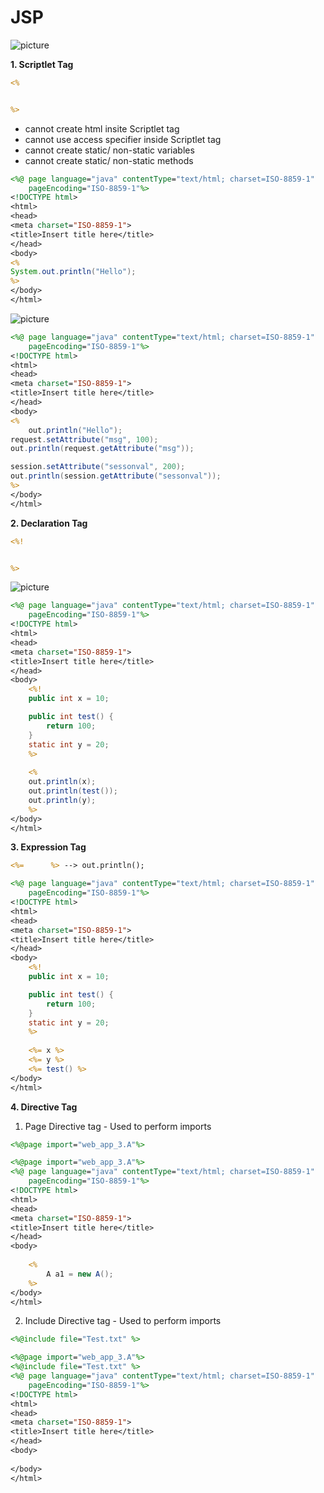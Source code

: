# JSP #

![picture](https://i.ibb.co/t2dKGkV/Untitled.png)

**1. Scriptlet Tag**
```jsp
<% 


%>
```
* cannot create html insite Scriptlet tag
* cannot use access specifier inside Scriptlet tag
* cannot create static/ non-static variables
* cannot create static/ non-static methods
```jsp
<%@ page language="java" contentType="text/html; charset=ISO-8859-1"
    pageEncoding="ISO-8859-1"%>
<!DOCTYPE html>
<html>
<head>
<meta charset="ISO-8859-1">
<title>Insert title here</title>
</head>
<body>
<% 
System.out.println("Hello");
%>
</body>
</html>
```
![picture](https://i.ibb.co/N2m5pcC/Untitled.png)
```jsp
<%@ page language="java" contentType="text/html; charset=ISO-8859-1"
    pageEncoding="ISO-8859-1"%>
<!DOCTYPE html>
<html>
<head>
<meta charset="ISO-8859-1">
<title>Insert title here</title>
</head>
<body>
<% 
	out.println("Hello");
request.setAttribute("msg", 100);
out.println(request.getAttribute("msg"));

session.setAttribute("sessonval", 200);
out.println(session.getAttribute("sessonval"));
%>
</body>
</html>
```
**2. Declaration Tag**
```jsp
<%!


%>
```
![picture](https://i.ibb.co/SwsS5mf/1.png)
```jsp
<%@ page language="java" contentType="text/html; charset=ISO-8859-1"
	pageEncoding="ISO-8859-1"%>
<!DOCTYPE html>
<html>
<head>
<meta charset="ISO-8859-1">
<title>Insert title here</title>
</head>
<body>
	<%!
	public int x = 10;

	public int test() {
		return 100;
	}
	static int y = 20;
	%>
	
	<%
	out.println(x);
	out.println(test());
	out.println(y);
	%>
</body>
</html>
```

**3. Expression Tag**
```jsp
<%=      %> --> out.println();
```

```jsp
<%@ page language="java" contentType="text/html; charset=ISO-8859-1"
	pageEncoding="ISO-8859-1"%>
<!DOCTYPE html>
<html>
<head>
<meta charset="ISO-8859-1">
<title>Insert title here</title>
</head>
<body>
	<%!
	public int x = 10;

	public int test() {
		return 100;
	}
	static int y = 20;
	%>
	
	<%= x %>
	<%= y %>
	<%= test() %>
</body>
</html>
```
**4. Directive Tag**
1. Page Directive tag - Used to perform imports

```jsp
<%@page import="web_app_3.A"%>
```
```jsp
<%@page import="web_app_3.A"%>
<%@ page language="java" contentType="text/html; charset=ISO-8859-1"
	pageEncoding="ISO-8859-1"%>
<!DOCTYPE html>
<html>
<head>
<meta charset="ISO-8859-1">
<title>Insert title here</title>
</head>
<body>
	
	<% 
		A a1 = new A();
	%>
</body>
</html>
```

2. Include Directive tag - Used to perform imports
```jsp
<%@include file="Test.txt" %>
```
```jsp
<%@page import="web_app_3.A"%>
<%@include file="Test.txt" %>
<%@ page language="java" contentType="text/html; charset=ISO-8859-1"
	pageEncoding="ISO-8859-1"%>
<!DOCTYPE html>
<html>
<head>
<meta charset="ISO-8859-1">
<title>Insert title here</title>
</head>
<body>
	
</body>
</html>

```